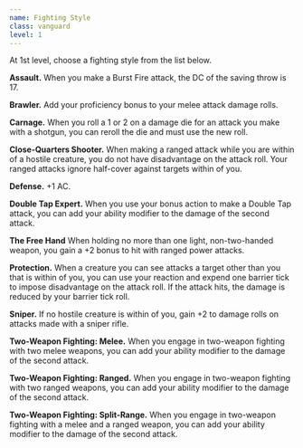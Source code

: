 ```yaml
---
name: Fighting Style
class: vanguard
level: 1
---
```

At 1st level, choose a fighting style from the list below.

__Assault.__ When you make a Burst Fire attack, the DC of the saving throw is 17.

__Brawler.__ Add your proficiency bonus to your melee attack damage rolls.

__Carnage.__ When you roll a 1 or 2 on a damage die for an attack you make with a shotgun, you can reroll the die and must use the new roll.

__Close-Quarters Shooter.__ When making a ranged attack while you are within <me-distance length="5" /> of a hostile
creature, you do not have disadvantage on the attack roll. Your ranged attacks ignore half-cover against targets within <me-distance length="25" /> of you.

__Defense.__ +1 AC.

__Double Tap Expert.__ When you use your bonus action to make a Double Tap attack, you can add your ability modifier to the damage of the second attack.

__The Free Hand__ When holding no more than one light, non-two-handed weapon, you gain a +2 bonus to hit with ranged power attacks.

__Protection.__ When a creature you can see attacks a target other than you that is within <me-distance length="5" />
of you, you can use your reaction and expend one barrier tick to impose disadvantage on the attack roll. If the attack
hits, the damage is reduced by your barrier tick roll.

__Sniper.__ If no hostile creature is within <me-distance length="25" /> of you, gain +2 to damage rolls on attacks
made with a sniper rifle.

__Two-Weapon Fighting: Melee.__ When you engage in two-weapon fighting with two melee weapons, you can add your ability modifier to the damage of the second attack.

__Two-Weapon Fighting: Ranged.__ When you engage in two-weapon fighting with two ranged weapons, you can add your ability modifier to the damage of the second attack.

__Two-Weapon Fighting: Split-Range.__ When you engage in two-weapon fighting with a melee and a ranged weapon, you can add your ability modifier to the damage of the second attack.

